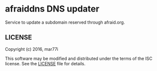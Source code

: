 
# afraiddns DNS updater

Service to update a subdomain reserved through afraid.org.

## LICENSE

Copyright (c) 2016, mar77i <mar77i at mar77i dot ch>

This software may be modified and distributed under the terms
of the ISC license.  See the [LICENSE](LICENSE) file for details.
